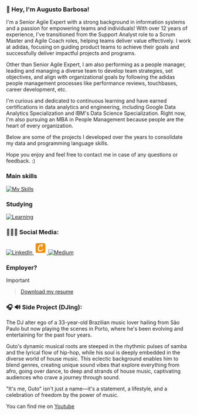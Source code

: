 ### 👋 Hey, I'm Augusto Barbosa!
I'm a Senior Agile Expert with a strong background in information systems and a passion for empowering teams and individuals!
With over 12 years of experience, I've transitioned from the Support Analyst role to a Scrum Master and Agile Coach roles, helping teams deliver value effectively. I work at adidas, focusing on guiding product teams to achieve their goals and successfully deliver impactful projects and programs.

Other than Senior Agile Expert, I am also performing as a people manager, leading and managing a diverse team to develop team strategies, set objectives, and align with organizational goals by following the adidas people management processes like performance reviews, touchbases, career development, etc.

I'm curious and dedicated to continuous learning and have earned certifications in data analytics and engineering, including Google Data Analytics Specialization and IBM's Data Science Specialization. 
Right now, I'm also pursuing an MBA in People Management because people are the heart of every organization.

Below are some of the projects I developed over the years to consolidate my data and programming language skills.

Hope you enjoy and feel free to contact me in case of any questions or feedback. :)

### Main skills
[![My Skills](https://skillicons.dev/icons?i=py,regex,github,git,mysql,html,css,notion,aws,flask,mysql,postman,vscode)](https://skillicons.dev)

### Studying
[![Learning](https://skillicons.dev/icons?i=azure,docker)](https://skillicons.dev)

### 👨🏻‍💻 Social Media:
<div>
    <a href="https://www.linkedin.com/in/augusto-cm-barbosa/">
        <img src="https://github.com/user-attachments/assets/880aaea6-79b9-4058-b9b4-342391ca04ea" alt="LinkedIn" width="35" height="35"/>
    </a>
    <a href="https://www.credly.com/users/augusto-cm-barbosa">
        <img src="https://github.com/itsmeguto/itsmeguto/blob/main/assets/credly.png" alt="Credly" width="35" height="35"/>
    </a>
    <a href="https://medium.com/@augustocmbarbosa">
        <img src="https://github.com/user-attachments/assets/33da1818-a750-4e4b-a09a-9c8b1c4e9338" alt="Medium" width="35" height="35"/>
    </a>
</div>

<!--
     Oh, hello there, recruiters!
-->

### Employer?
> [!IMPORTANT]
> > <a href="https://drive.google.com/file/d/19TOYozPwM1WNSpDDtUHRtGtWyTDg6QHF/view?usp=drive_link" download>Download my resume</a>

### 🎧 🔊 Side Project (DJing):
The DJ alter ego of a 33-year-old Brazilian music lover hailing from São Paulo but now playing the scenes in Porto, where he's been evolving and entertaining for the past four years.

Guto's dynamic musical roots are steeped in the rhythmic pulses of samba and the lyrical flow of hip-hop, while his soul is deeply embedded in the diverse world of house music. This eclectic background enables him to blend genres, creating unique sound vibes that explore everything from afro, going over dance, to deep and strands of house music, captivating audiences who crave a journey through sound.

"It's me, Guto" isn't just a name—it's a statement, a lifestyle, and a celebration of freedom by the power of music.

You can find me on <a href="https://www.youtube.com/@itsmeguto" download>Youtube</a>

